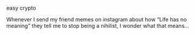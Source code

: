 easy crypto

Whenever I send my friend memes on instagram about how “Life has no meaning” they tell me to stop being a nihilist, I wonder what that means…
